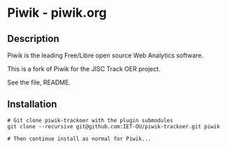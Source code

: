 Piwik - piwik.org
=================

## Description 

Piwik is the leading Free/Libre open source Web Analytics software.

This is a fork of Piwik for the JISC Track OER project.

See the file, README.


## Installation

    # Git clone piwik-trackoer with the plugin submodules
    git clone --recursive git@github.com:IET-OU/piwik-trackoer.git piwik

    # Then continue install as normal for Piwik...
